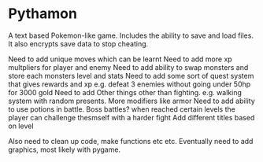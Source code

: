 # Pythamon
A text based Pokemon-like game. Includes the ability to save and load files. It also encrypts save data to stop cheating.

Need to add unique moves which can be learnt
Need to add more xp multpliers for player and enemy
Need to add ability to swap monsters and store each monsters level and stats
Need to add some sort of quest system that gives rewards and xp e.g. defeat 3 enemies without going under 50hp for 3000 gold
Need to add Other things other than fighting. e.g. walking system with random presents. More modifiers like armor
Need to add ability to use potions in battle.
Boss battles? when reached certain levels the player can challenge thesmself with a harder fight
Add different titles based on level

Also need to clean up code, make functions etc etc.
Eventually need to add graphics, most likely with pygame.
